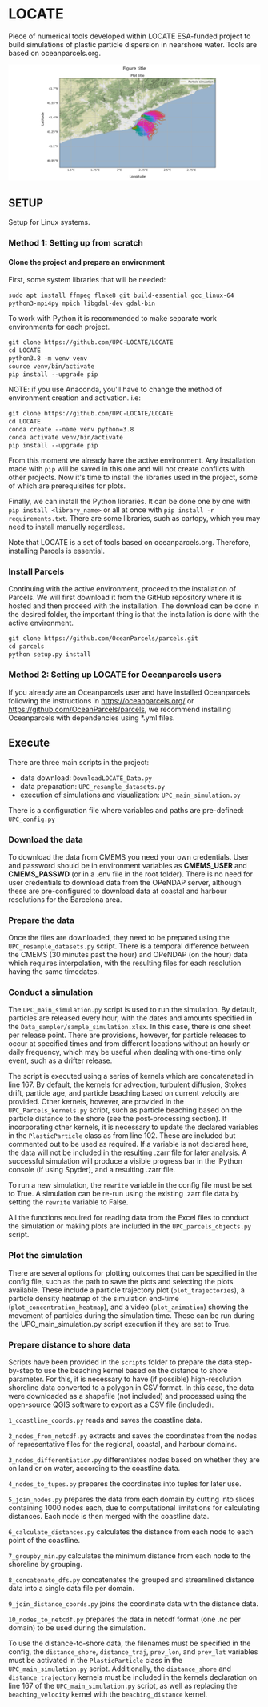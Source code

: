 # LOCATE

Piece of numerical tools developed within LOCATE ESA-funded project to build simulations of plastic particle dispersion in nearshore water. Tools are based on oceanparcels.org.

![Particles trajectories generated with LOCATE project](plots/sample_simulation/sample_simulation.jpg)

## SETUP
Setup for Linux systems.

### Method 1: Setting up from scratch

#### Clone the project and prepare an environment
First, some system libraries that will be needed:
``` 
sudo apt install ffmpeg flake8 git build-essential gcc_linux-64 python3-mpi4py mpich libgdal-dev gdal-bin
```

To work with Python it is recommended to make separate work environments for each project. 
``` 
git clone https://github.com/UPC-LOCATE/LOCATE
cd LOCATE
python3.8 -m venv venv
source venv/bin/activate
pip install --upgrade pip
``` 
NOTE: if you use Anaconda, you'll have to change the method of environment creation and activation. i.e:

``` 
git clone https://github.com/UPC-LOCATE/LOCATE
cd LOCATE
conda create --name venv python=3.8
conda activate venv/bin/activate
pip install --upgrade pip
``` 

From this moment we already have the active environment. Any installation made with `pip` will be saved in this one and will not create conflicts with other projects. Now it's time to install the libraries used in the project, some of which are prerequisites for plots.

Finally, we can install the Python libraries. It can be done one by one with `pip install <library_name>` or all at once with `pip install -r requirements.txt`. There are some libraries, such as cartopy, which you may need to install manually regardless.

Note that LOCATE is a set of tools based on oceanparcels.org. Therefore, installing Parcels is essential.

### Install Parcels

Continuing with the active environment, proceed to the installation of Parcels. We will first download it from the GitHub repository where it is hosted and then proceed with the installation. The download can be done in the desired folder, the important thing is that the installation is done with the active environment.

``` 
git clone https://github.com/OceanParcels/parcels.git
cd parcels
python setup.py install
```

### Method 2: Setting up LOCATE for Oceanparcels users

If you already are an Oceanparcels user and have installed Oceanparcels following the instructions in https://oceanparcels.org/ or https://github.com/OceanParcels/parcels, we recommend installing Oceanparcels with dependencies using *.yml files.  

## Execute

There are three main scripts in the project:
- data download: `DownloadLOCATE_Data.py`
- data preparation: `UPC_resample_datasets.py` 
- execution of simulations and visualization: `UPC_main_simulation.py`

There is a configuration file where variables and paths are pre-defined: `UPC_config.py`

### Download the data

To download the data from CMEMS you need your own credentials. User and password should be in environment variables as **CMEMS_USER** and **CMEMS_PASSWD** (or in a .env file in the root folder). There is no need for user credentials to download data from the OPeNDAP server, although these are pre-configured to download data at coastal and harbour resolutions for the Barcelona area.

### Prepare the data

Once the files are downloaded, they need to be prepared using the `UPC_resample_datasets.py` script. There is a temporal difference between the CMEMS (30 minutes past the hour) and OPeNDAP (on the hour) data which requires interpolation, with the resulting files for each resolution having the same timedates.

### Conduct a simulation

The `UPC_main_simulation.py` script is used to run the simulation. By default, particles are released every hour, with the dates and amounts specified in the `Data_sampler/sample_simulation.xlsx`. In this case, there is one sheet per release point. There are provisions, however, for particle releases to occur at specified times and from different locations without an hourly or daily frequency, which may be useful when dealing with one-time only event, such as a drifter release. 

The script is executed using a series of kernels which are concatenated in line 167. By default, the kernels for advection, turbulent diffusion, Stokes drift, particle age, and particle beaching based on current velocity are provided. Other kernels, however, are provided in the `UPC_Parcels_kernels.py` script, such as particle beaching based on the particle distance to the shore (see the post-processing section). If incorporating other kernels, it is necessary to update the declared variables in the `PlasticParticle` class as from line 102. These are included but commented out to be used as required. If a variable is not declared here, the data will not be included in the resulting .zarr file for later analysis. A successful simulation will produce a visible progress bar in the iPython console (if using Spyder), and a resulting .zarr file. 

To run a new simulation, the `rewrite` variable in the config file must be set to True. A simulation can be re-run using the existing .zarr file data by setting the `rewrite` variable to False.

All the functions required for reading data from the Excel files to conduct the simulation or making plots are included in the `UPC_parcels_objects.py` script. 

### Plot the simulation

There are several options for plotting outcomes that can be specified in the config file, such as the path to save the plots and selecting the plots available. These include a particle trajectory plot (`plot_trajectories`), a particle density heatmap of the simulation end-time (`plot_concentration_heatmap`), and a video (`plot_animation`) showing the movement of particles during the simulation time. These can be run during the UPC_main_simulation.py script execution if they are set to True.

### Prepare distance to shore data

Scripts have been provided in the `scripts` folder to prepare the data step-by-step to use the beaching kernel based on the distance to shore parameter. For this, it is necessary to have (if possible) high-resolution shoreline data converted to a polygon in CSV format. In this case, the data were downloaded as a shapefile (not included) and processed using the open-source QGIS software to export as a CSV file (included).

`1_coastline_coords.py` reads and saves the coastline data.

`2_nodes_from_netcdf.py` extracts and saves the coordinates from the nodes of representative files for the regional, coastal, and harbour domains.

`3_nodes_differentiation.py` differentiates nodes based on whether they are on land or on water, according to the coastline data. 

`4_nodes_to_tupes.py` prepares the coordinates into tuples for later use.

`5_join_nodes.py` prepares the data from each domain by cutting into slices containing 1000 nodes each, due to computational limitations for calculating distances. Each node is then merged with the coastline data.

`6_calculate_distances.py` calculates the distance from each node to each point of the coastline.

`7_groupby_min.py` calculates the minimum distance from each node to the shoreline by grouping.

`8_concatenate_dfs.py` concatenates the grouped and streamlined distance data into a single data file per domain.

`9_join_distance_coords.py` joins the coordinate data with the distance data. 

`10_nodes_to_netcdf.py` prepares the data in netcdf format (one .nc per domain) to be used during the simulation.

To use the distance-to-shore data, the filenames must be specified in the config, the `distance_shore`, `distance_traj`, `prev_lon`, and `prev_lat` variables must be activated in the `PlasticParticle` class in the `UPC_main_simulation.py` script. Additionally, the `distance_shore` and `distance_trajectory` kernels must be included in the kernels declaration on line 167 of the `UPC_main_simulation.py` script, as well as replacing the `beaching_velocity` kernel with the `beaching_distance` kernel.







